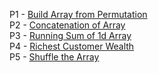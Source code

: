 P1 - [Build Array from Permutation](https://leetcode.com/problems/build-array-from-permutation/)</br>
P2 - [Concatenation of Array](https://leetcode.com/problems/concatenation-of-array/)</br>
P3 - [Running Sum of 1d Array](https://leetcode.com/problems/running-sum-of-1d-array/)</br>
P4 - [Richest Customer Wealth](https://leetcode.com/problems/richest-customer-wealth/)</br>
P5 - [Shuffle the Array](https://leetcode.com/problems/shuffle-the-array/)</br>
